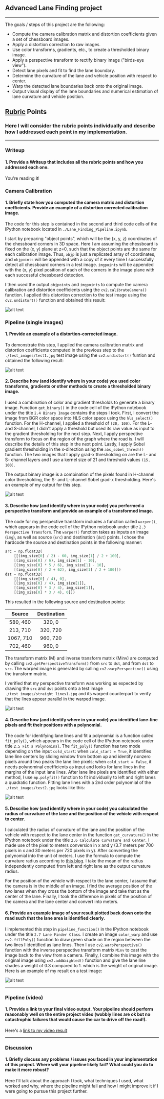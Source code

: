 ## Advanced Lane Finding project
---


The goals / steps of this project are the following:

* Compute the camera calibration matrix and distortion coefficients given a set of chessboard images.
* Apply a distortion correction to raw images.
* Use color transforms, gradients, etc., to create a thresholded binary image.
* Apply a perspective transform to rectify binary image ("birds-eye view").
* Detect lane pixels and fit to find the lane boundary.
* Determine the curvature of the lane and vehicle position with respect to center.
* Warp the detected lane boundaries back onto the original image.
* Output visual display of the lane boundaries and numerical estimation of lane curvature and vehicle position.

[//]: # (Image References)

[image1]: ./output_images/camera_calibration.jpg "Undistorted"
[image2]: ./output_images/test1_undist.jpg "Road Transformed"
[image3]: ./output_images/test2_binary.jpg "Binary Example"
[image4]: ./output_images/straight_lines1_warped.jpg "Warp Example"
[image5]: ./output_images/test2_fit.jpg "Fit Visual"
[image6]: ./output_images/test2_final.jpg "Output"
[video1]: ./project_video.mp4 "Video"

## [Rubric](https://review.udacity.com/#!/rubrics/571/view) Points

### Here I will consider the rubric points individually and describe how I addressed each point in my implementation.  

---

### Writeup

#### 1. Provide a Writeup that includes all the rubric points and how you addressed each one.

You're reading it!

### Camera Calibration

#### 1. Briefly state how you computed the camera matrix and distortion coefficients. Provide an example of a distortion corrected calibration image.

The code for this step is contained in the second and third code cells of the IPython notebook located in `./Lane_Finding_Pipeline.ipynb`.

I start by preparing "object points", which will be the (x, y, z) coordinates of the chessboard corners in 3D space. Here I am assuming the chessboard is fixed on the (x, y) plane at z=0, such that the object points are the same for each calibration image.  Thus, `objp` is just a replicated array of coordinates, and `objpoints` will be appended with a copy of it every time I successfully detect all chessboard corners in a test image. `imgpoints` will be appended with the (x, y) pixel position of each of the corners in the image plane with each successful chessboard detection.  

I then used the output `objpoints` and `imgpoints` to compute the camera calibration and distortion coefficients using the `cv2.calibrateCamera()` function.  I applied this distortion correction to the test image using the `cv2.undistort()` function and obtained this result: 

![alt text][image1]

### Pipeline (single images)

#### 1. Provide an example of a distortion-corrected image.

To demonstrate this step, I applied the camera calibration matrix and distortion coefficients computed in the previous step to the `./test_images/test1.jpg` test image using the `cv2.undistort()` funtion and obtained the following result:

![alt text][image2]

#### 2. Describe how (and identify where in your code) you used color transforms, gradients or other methods to create a thresholded binary image.  

I used a combination of color and gradient thresholds to generate a binary image. Function `get_binary()` in the code cell of the IPython notebook under the title `2.4 Binary Image` contains the steps I took. First, I convert the image from BGR color space into HLS color space using the `hls_select()` function. For the H-channel, I applied a threshold of `(20, 100)`. For the L- and S-channel, I didn't apply a threshold but used its raw value as input to the gradient thresholding for the next step. Next, I apply perspective transform to focus on the region of the graph where the road is. I will describe the details of this step in the next point. Lastly, I apply Sobel gradient thresholding in the x-direction using the `abs_sobel_thresh()` function. The two images that I apply grad-x thresholding on are the L- and S- channel layers and I use a kernel size of 21 and threshold values `(15, 100)`. 

The output binary image is a combination of the pixels found in H-channel color thresholding, the S- and L-channel Sobel grad-x thresholding. Here's an example of my output for this step.

![alt text][image3]

#### 3. Describe how (and identify where in your code) you performed a perspective transform and provide an example of a transformed image.

The code for my perspective transform includes a function called `warper()`, which appears in the code cell of the IPython notebook under title `2.3 Perspective Transform`.  The `warper()` function takes as inputs an image (`img`), as well as source (`src`) and destination (`dst`) points.  I chose the hardcode the source and destination points in the following manner:

```python
src = np.float32(
    [[(img_size[0] / 2) - 60, img_size[1] / 2 + 100],
    [(img_size[0] / 6), img_size[1] - 10],
    [(img_size[0] * 5 / 6), img_size[1] - 10],
    [(img_size[0] / 2 + 62), img_size[1] / 2 + 100]])
dst = np.float32(
    [[(img_size[0] / 4), 0],
    [(img_size[0] / 4), img_size[1]],
    [(img_size[0] * 3 / 4), img_size[1]],
    [(img_size[0] * 3 / 4), 0]])
```

This resulted in the following source and destination points:

| Source        | Destination   | 
|:-------------:|:-------------:| 
| 580, 460      | 320, 0        | 
| 213, 710      | 320, 720      |
| 1067, 710     | 960, 720      |
| 702, 460      | 960, 0        |

The transform matrix (M) and inverse transform matrix (Minv) are computed by calling `cv2.getPerspectiveTransform()` from `src` to `dst`, and from `dst` to `src`. The warped image is generated by calling `cv2.warpPerspective()` using the transform matrix.

I verified that my perspective transform was working as expected by drawing the `src` and `dst` points onto a test image `./test_images/straight_lines1.jpg` and its warped counterpart to verify that the lines appear parallel in the warped image.

![alt text][image4]

#### 4. Describe how (and identify where in your code) you identified lane-line pixels and fit their positions with a polynomial.

The code for identifying lane lines and fit a polynomial is a function called `fit_poly()`, which appears in the code cell of the IPython notebook under title `2.5 Fit a Polynominal`.  The `fit_poly()` function has two mode depending on the input `cold_start`: when `cold_start = True`, it identifies lane line centers by sliding window from bottom up and identify nonzero pixels around two peaks the lane line pixels; when `cold_start = False`, it needs polynominal coefficients as input and looks for lane lines in the margins of the input lane lines. After lane line pixels are identified with either method, I use `np.polyfit()` function to fit individually to left and right lanes a quadratic function.
Fitting lane lines with a 2nd order polynomial of the `./test_images/test2.jpg` looks like this:

![alt text][image5]

#### 5. Describe how (and identify where in your code) you calculated the radius of curvature of the lane and the position of the vehicle with respect to center.

I calculated the radius of curvature of the lane and the position of the vehicle with respect to the lane center in the function `get_curvature()` in the IPython notebook under the title `2.6 Calculate Curvature and Center`. I made use of the pixel to meters conversion in x and y (3.7 meters per 700 pixels in x and 30 meters per 720 pixels in y). After converting the polynomial into the unit of meters, I use the formula to compute the curvature radius according to [this blog](https://www.intmath.com/applications-differentiation/8-radius-curvature.php). I take the mean of the radius independently computed from left and right lane as the output curvature radius.

For the position of the vehicle with respect to the lane center, I assume that the camera is in the middle of an image. I find the average position of the two lanes when they cross the bottom of the image and take that as the center of the lane. Finally, I took the difference in pixels of the position of the camera and the lane center and convert into meters.

#### 6. Provide an example image of your result plotted back down onto the road such that the lane area is identified clearly.

I implemented this step in `pipeline_function()` in the IPython notebook under the title `2.7 Lane Finder Class`. I create an image `color_warp` and use `cv2.fillPoly()` function to draw green shade on the region between the two lines I identified as lane lines. Then I use `cv2.warpPerspective()` function with the inverse perspective transform matrix `Minv` to cast the image back to the view from a camera. Finally, I combine this image with the original image using `cv2.addWaighted()` function and give the lane line shades a weight of 0.3 compared to 1. which is the weight of original image. Here is an example of my result on a test image:

![alt text][image6]

---

### Pipeline (video)

#### 1. Provide a link to your final video output.  Your pipeline should perform reasonably well on the entire project video (wobbly lines are ok but no catastrophic failures that would cause the car to drive off the road!).

Here's a [link to my video result](./project_video.mp4)

---

### Discussion

#### 1. Briefly discuss any problems / issues you faced in your implementation of this project.  Where will your pipeline likely fail?  What could you do to make it more robust?

Here I'll talk about the approach I took, what techniques I used, what worked and why, where the pipeline might fail and how I might improve it if I were going to pursue this project further.  
